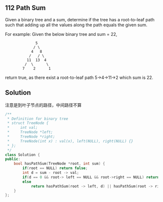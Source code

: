 ## 112	Path Sum

Given a binary tree and a sum, determine if the tree has a root-to-leaf path such that adding up all the values along the path equals the given sum.

For example:
Given the below binary tree and sum = 22,
```
              5
             / \
            4   8
           /   / \
          11  13  4
         /  \      \
        7    2      1
```
return true, as there exist a root-to-leaf path 5->4->11->2 which sum is 22.

## Solution
注意是到叶子节点的路径，中间路径不算
```C++
/**
 * Definition for binary tree
 * struct TreeNode {
 *     int val;
 *     TreeNode *left;
 *     TreeNode *right;
 *     TreeNode(int x) : val(x), left(NULL), right(NULL) {}
 * };
 */
class Solution {
public:
    bool hasPathSum(TreeNode *root, int sum) {
        if(root == NULL) return false;
        int d = sum - root -> val;
        if(d == 0 && root-> left == NULL && root->right == NULL) return true;
        else
        	return hasPathSum(root -> left, d) || hasPathSum(root -> right, d);
    }
};
```